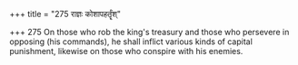 +++
title = "275 राज्ञः कोशापहर्तॄंश्"

+++
275	On those who rob the king's treasury and those who persevere in opposing (his commands), he shall inflict various kinds of capital punishment, likewise on those who conspire with his enemies.